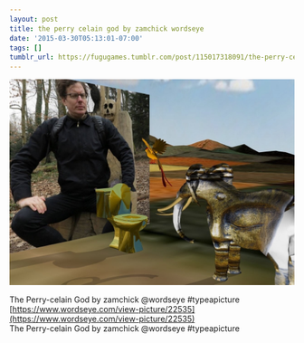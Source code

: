 ```yaml
---
layout: post
title: the perry celain god by zamchick wordseye
date: '2015-03-30T05:13:01-07:00'
tags: []
tumblr_url: https://fugugames.tumblr.com/post/115017318091/the-perry-celain-god-by-zamchick-wordseye
---
```

 ![](/tumblr_files/tumblr_nm0plpSg851tgne1po1_1280.jpg)  

The Perry-celain God by zamchick @wordseye #typeapicture  
[https://www.wordseye.com/view-picture/22535](https://www.wordseye.com/view-picture/22535)  
The Perry-celain God by zamchick @wordseye #typeapicture

